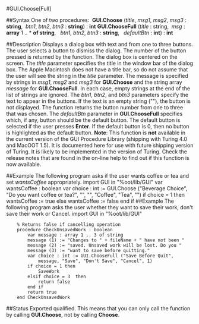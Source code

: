 
#GUI.Choose[Full]

##Syntax
One of two procedures:
 **GUI.Choose** (*title*, *msg1*, *msg2*, *msg3* : **string**,  *btn1*, *btn2*, *btn3* : **string**) : **int** **GUI.ChooseFull** (*title* : st**r**ing,  *msg* : **array** 1 .. * **of string**,   *btn1*, *btn2*, *btn3* : **string**,   *defaultBtn* : **int**) : **int** 

##Description
Displays a dialog box with text and from one to three buttons. The user selects a button to dismiss the dialog. The number of the button pressed is returned by the function. The dialog box is centered on the screen.
The *title* parameter specifies the title in the window bar of the dialog box. The Apple Macintosh does not have a title bar, so do not assume that the user will see the string in the *title* parameter. The message is specified by strings in *msg1*, *msg2* and *msg3* for **GUI.Choose** and the string array *message* for **GUI.ChooseFull**. In each case, empty strings at the end of the list of strings are ignored. The *btn1*, *btn2*, and *btn3* parameters specify the text to appear in the buttons. If the text is an empty string (""), the button is not displayed.
The function returns the button number from one to three that was chosen. 
The *defaultBtn* parameter in **GUI.ChooseFull** specifies which, if any, button should be the default button. The default button is selected if the user presses **Enter**. If the default button is 0, then no button is highlighted as the default button.
**Note**: This function is **not** available in the current version of the GUI Procedure Library (shipping with Turing 4.0 and MacOOT 1.5). It is documented here for use with future shipping version of Turing. It is likely to be implemented in the version of Turing. Check the release notes that are found in the on-line help to find out if this function is now available.

##Example
The following program asks if the user wants coffee or tea and set *wantsCoffee* appropriately.
        import GUI in "%oot/lib/GUI"
        var wantsCoffee : boolean 
        var choice : int := GUI.Choose ("Beverage Choice", 
            "Do you want coffee or tea?", "", "", "Coffee", "Tea", "")
        if choice = 1 then
            wantsCoffee := true
        else
            wantsCoffee := false
        end if
##Example
The following program asks the user whether they want to save their work, don't save their work or Cancel.
        import GUI in "%oot/lib/GUI"
        
        % Returns false if cancelling operation
        procedure CheckUnsavedWork : boolean
            var message : array 1 .. 3 of string
            message (1) := "Changes to " + fileName + " have not been "
            message (2) := "saved. Unsaved work will be lost. Do you "
            message (3) := "want to save before quitting."
            var choice : int := GUI.ChooseFull ("Save Before Quit", 
                message, "Save", "Don't Save", "Cancel", 1)
            if choice = 1 then
                SaveWork
            elsif choice = 3  then
                return false
            end if
            return true
        end CheckUnsavedWork 
##Status
Exported qualified.
This means that you can only call the function by calling **GUI.Choose**, not by calling **Choose**.
